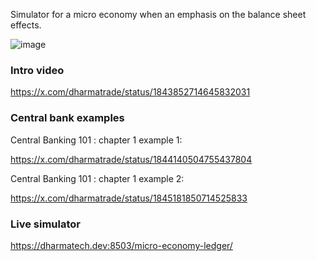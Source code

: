 
Simulator for a micro economy when an emphasis on the balance sheet effects.

![image](https://github.com/user-attachments/assets/c9240b36-d081-45c0-9655-f5910ececc24)

### Intro video

https://x.com/dharmatrade/status/1843852714645832031

### Central bank examples

Central Banking 101 : chapter 1 example 1:

https://x.com/dharmatrade/status/1844140504755437804

Central Banking 101 : chapter 1 example 2:

https://x.com/dharmatrade/status/1845181850714525833

### Live simulator

https://dharmatech.dev:8503/micro-economy-ledger/
